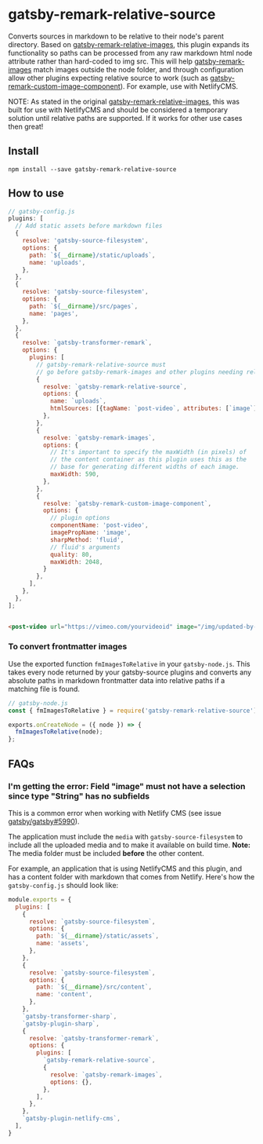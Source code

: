 # gatsby-remark-relative-source

Converts sources in markdown to be relative to their node's parent directory. Based on [gatsby-remark-relative-images](https://github.com/danielmahon/gatsby-remark-relative-images), this plugin expands its functionality so paths can be processed from any raw markdown html node attribute rather than hard-coded to img src. This will help [gatsby-remark-images](https://github.com/gatsbyjs/gatsby/tree/master/packages/gatsby-remark-images) match images outside the node folder, and through configuration allow other plugins expecting relative source to work (such as [gatsby-remark-custom-image-component](https://github.com/d4rekanguok/gatsby-remark-custom-image-component/blob/master/src/index.js)). For example, use with NetlifyCMS.

NOTE: As stated in the original [gatsby-remark-relative-images](https://github.com/danielmahon/gatsby-remark-relative-images), this was built for use with NetlifyCMS and should be considered a temporary solution until relative paths are supported. If it works for other use cases then great!

## Install

`npm install --save gatsby-remark-relative-source`

## How to use

```javascript
// gatsby-config.js
plugins: [
  // Add static assets before markdown files
  {
    resolve: 'gatsby-source-filesystem',
    options: {
      path: `${__dirname}/static/uploads`,
      name: 'uploads',
    },
  },
  {
    resolve: 'gatsby-source-filesystem',
    options: {
      path: `${__dirname}/src/pages`,
      name: 'pages',
    },
  },
  {
    resolve: `gatsby-transformer-remark`,
    options: {
      plugins: [
        // gatsby-remark-relative-source must
        // go before gatsby-remark-images and other plugins needing relative sources
        {
          resolve: `gatsby-remark-relative-source`,
          options: {
            name: `uploads`,
            htmlSources: [{tagName: `post-video`, attributes: [`image`]}] // post-video is a component referenced later by gatsby-remark-custom-image-component
          },
        },
        {
          resolve: `gatsby-remark-images`,
          options: {
            // It's important to specify the maxWidth (in pixels) of
            // the content container as this plugin uses this as the
            // base for generating different widths of each image.
            maxWidth: 590,
          },
        },
        {
          resolve: `gatsby-remark-custom-image-component`,
          options: {
            // plugin options
            componentName: 'post-video',
            imagePropName: 'image',
            sharpMethod: 'fluid',
            // fluid's arguments
            quality: 80,
            maxWidth: 2048,
          }
        },
      ],
    },
  },
];
```

```markdown

<post-video url="https://vimeo.com/yourvideoid" image="/img/updated-by-gatsby-remark-relative-source"></post-video>

```

### To convert frontmatter images 

Use the exported function `fmImagesToRelative` in your `gatsby-node.js`. This takes every node returned by your gatsby-source plugins and converts any absolute paths in markdown frontmatter data into relative paths if a matching file is found.

```js
// gatsby-node.js
const { fmImagesToRelative } = require('gatsby-remark-relative-source');

exports.onCreateNode = ({ node }) => {
  fmImagesToRelative(node);
};
```

## FAQs

### I'm getting the error: Field "image" must not have a selection since type "String" has no subfields
This is a common error when working with Netlify CMS (see issue [gatsby/gatsby#5990](https://github.com/gatsbyjs/gatsby/issues/5990)).

The application must include the `media` with `gatsby-source-filesystem` to include all the uploaded media and to make it available on build time. **Note:** The media folder must be included **before** the other content.

For example, an application that is using NetlifyCMS and this plugin, and has a content folder with markdown that comes from Netlify. Here's how the `gatsby-config.js` should look like:

```js
module.exports = {
  plugins: [
    {
      resolve: `gatsby-source-filesystem`,
      options: {
        path: `${__dirname}/static/assets`,
        name: 'assets',
      },
    },
    {
      resolve: `gatsby-source-filesystem`,
      options: {
        path: `${__dirname}/src/content`,
        name: 'content',
      },
    },
    `gatsby-transformer-sharp`,
    `gatsby-plugin-sharp`,
    {
      resolve: `gatsby-transformer-remark`,
      options: {
        plugins: [
          `gatsby-remark-relative-source`,
          {
            resolve: `gatsby-remark-images`,
            options: {},
          },
        ],
      },
    },
    `gatsby-plugin-netlify-cms`,
  ],
}
```

